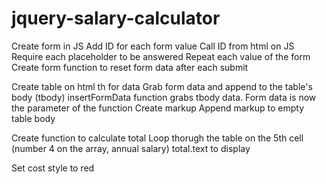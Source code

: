 # jquery-salary-calculator

Create form in JS
Add ID for each form value
Call ID from html on JS
Require each placeholder to be answered
Repeat each value of the form
Create form function to reset form data after each submit

Create table on html
th for data
Grab form data and append to the table's body (tbody)
insertFormData function grabs tbody data. Form data is now the parameter of the function
Create markup
Append markup to empty table body

Create function to calculate total
Loop thorugh the table on the 5th cell (number 4 on the array, annual salary)
total.text to display

Set cost style to red
